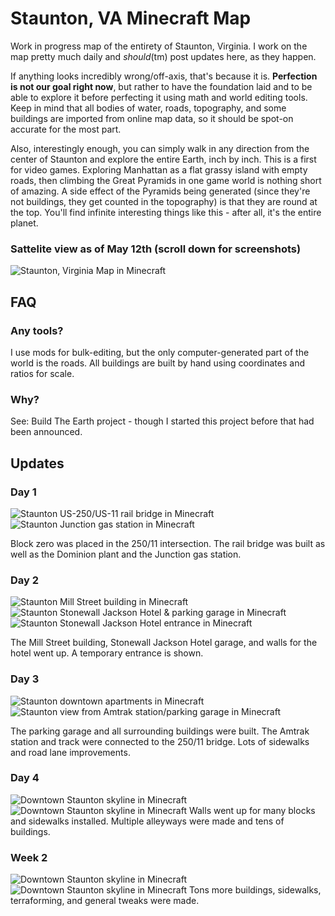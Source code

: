 # Staunton, VA Minecraft Map
Work in progress map of the entirety of Staunton, Virginia. I work on the map pretty much daily and *should*(tm) post updates here, as they happen.

If anything looks incredibly wrong/off-axis, that's because it is. **Perfection is not our goal right now**, but rather to have the foundation laid and to be able to explore it before perfecting it using math and world editing tools. Keep in mind that all bodies of water, roads, topography, and some buildings are imported from online map data, so it should be spot-on accurate for the most part.

Also, interestingly enough, you can simply walk in any direction from the center of Staunton and explore the entire Earth, inch by inch. This is a first for video games. Exploring Manhattan as a flat grassy island with empty roads, then climbing the Great Pyramids in one game world is nothing short of amazing. A side effect of the Pyramids being generated (since they're not buildings, they get counted in the topography) is that they are round at the top. You'll find infinite interesting things like this - after all, it's the entire planet.

### Sattelite view as of May 12th (scroll down for screenshots)
![Staunton, Virginia Map in Minecraft](https://i.imgur.com/td1QrGl.png)

## FAQ
### Any tools?
I use mods for bulk-editing, but the only computer-generated part of the world is the roads. All buildings are built by hand using coordinates and ratios for scale.

### Why?
See: Build The Earth project - though I started this project before that had been announced.

## Updates
### Day 1
![Staunton US-250/US-11 rail bridge in Minecraft](https://i.imgur.com/HtqeyiR.png)
![Staunton Junction gas station in Minecraft](https://i.imgur.com/fY36CAF.png)

Block zero was placed in the 250/11 intersection. The rail bridge was built as well as the Dominion plant and the Junction gas station.


### Day 2
![Staunton Mill Street building in Minecraft](https://i.imgur.com/XWENzTY.png)
![Staunton Stonewall Jackson Hotel & parking garage in Minecraft](https://i.imgur.com/xWJLmZJ.png)
![Staunton Stonewall Jackson Hotel entrance in Minecraft](https://i.imgur.com/T3KVKZg.png)

The Mill Street building, Stonewall Jackson Hotel garage, and walls for the hotel went up. A temporary entrance is shown.


### Day 3
![Staunton downtown apartments in Minecraft](https://i.imgur.com/fVVpwPp.png)
![Staunton view from Amtrak station/parking garage in Minecraft](https://i.imgur.com/H4nSxRA.png)

The parking garage and all surrounding buildings were built. The Amtrak station and track were connected to the 250/11 bridge. Lots of sidewalks and road lane improvements.


### Day 4
![Downtown Staunton skyline in Minecraft](https://i.imgur.com/YMVcpFq.png)
![Downtown Staunton skyline in Minecraft](https://i.imgur.com/JEj5NEY.png)
Walls went up for many blocks and sidewalks installed. Multiple alleyways were made and tens of buildings.

### Week 2
![Downtown Staunton skyline in Minecraft](https://i.imgur.com/flTTZQv.png)
![Downtown Staunton skyline in Minecraft](https://i.imgur.com/s79trks.png)
Tons more buildings, sidewalks, terraforming, and general tweaks were made.
